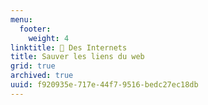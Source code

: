 ```yaml
---
menu:
  footer:
    weight: 4
linktitle: 🔖 Des Internets 
title: Sauver les liens du web
grid: true
archived: true
uuid: f920935e-717e-44f7-9516-bedc27ec18db
---
```


